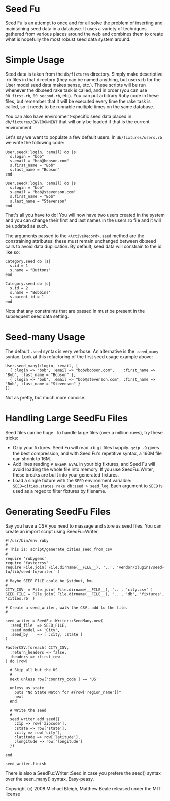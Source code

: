 Seed Fu
=======

Seed Fu is an attempt to once and for all solve the problem of inserting and
maintaining seed data in a database. It uses a variety of techniques gathered
from various places around the web and combines them to create what is 
hopefully the most robust seed data system around.


Simple Usage
============

Seed data is taken from the `db/fixtures` directory. Simply make descriptive .rb
files in that directory (they can be named anything, but users.rb for the User
model seed data makes sense, etc.). These scripts will be run whenever the
db:seed rake task is called, and in order (you can use `00_first.rb`,
`00_second.rb`, etc). You can put arbitrary Ruby code in these files,
but remember that it will be executed every time the rake task is called, so
it needs to be runnable multiple times on the same database.

You can also have environment-specific seed data placed in 
`db/fixtures/ENVIRONMENT` that will only be loaded if that is the current
environment.

Let's say we want to populate a few default users. In `db/fixtures/users.rb` we
write the following code:

    User.seed(:login, :email) do |s|
      s.login = "bob"
      s.email = "bob@bobson.com"
      s.first_name = "Bob"
      s.last_name = "Bobson"
    end
    
    User.seed(:login, :email) do |s|
      s.login = "bob"
      s.email = "bob@stevenson.com"
      s.first_name = "Bob"
      s.last_name = "Stevenson"
    end

That's all you have to do! You will now have two users created in the system
and you can change their first and last names in the users.rb file and it will
be updated as such.

The arguments passed to the `<ActiveRecord>.seed` method are the constraining
attributes: these must remain unchanged between db:seed calls to avoid data
duplication. By default, seed data will constrain to the id like so:

    Category.seed do |s|
      s.id = 1
      s.name = "Buttons"
    end
    
    Category.seed do |s|
      s.id = 2
      s.name = "Bobbins"
      s.parent_id = 1
    end
    
Note that any constraints that are passed in must be present in the subsequent
seed data setting.

Seed-many Usage
===============

The default `.seed` syntax is very verbose.  An alternative is the `.seed_many` syntax.
Look at this refactoring of the first seed usage example above:

    User.seed_many(:login, :email, [
      { :login => "bob", :email => "bob@bobson.com",    :first_name => "Bob", :last_name = "Bobson" },
      { :login => "bob", :email => "bob@stevenson.com", :first_name => "Bob", :last_name = "Stevenson" }
    ])

Not as pretty, but much more concise.

Handling Large SeedFu Files
===========================

Seed files can be huge.  To handle large files (over a million rows), try these tricks:

* Gzip your fixtures.  Seed Fu will read .rb.gz files happily.  `gzip -9` gives the
  best compression, and with Seed Fu's repetitive syntax, a 160M file can shrink to 16M.
* Add lines reading `# BREAK EVAL` in your big fixtures, and Seed Fu will avoid loading
  the whole file into memory.  If you use SeedFu::Writer, these breaks are built into
  your generated fixtures.
* Load a single fixture with the `SEED` environment varialble:
  `SEED=cities,states rake db:seed > seed_log`.  Each argument to `SEED` is used as a
  regex to filter fixtures by filename.

Generating SeedFu Files
=======================

Say you have a CSV you need to massage and store as seed files.  You can create
an import script using SeedFu::Writer.

    #!/usr/bin/env ruby
    #
    # This is: script/generate_cities_seed_from_csv
    #
    require 'rubygems'
    require 'fastercsv'
    require File.join( File.dirname(__FILE__), '..', 'vendor/plugins/seed-fu/lib/seed-fu/writer' )

    # Maybe SEEF_FILE could be $stdout, hm.
    #
    CITY_CSV  = File.join( File.dirname(__FILE__), '..', 'city.csv' )
    SEED_FILE = File.join( File.dirname(__FILE__), '..', 'db', 'fixtures', 'cities.rb' )

    # Create a seed_writer, walk the CSV, add to the file.
    #

    seed_writer = SeedFu::Writer::SeedMany.new(
      :seed_file  => SEED_FILE,
      :seed_model => 'City',
      :seed_by    => [ :city, :state ]
    )

    FasterCSV.foreach( CITY_CSV,
      :return_headers => false,
      :headers => :first_row
    ) do |row|

      # Skip all but the US
      #
      next unless row['country_code'] == 'US'

      unless us_state
        puts "No State Match for #{row['region_name']}"
        next
      end

      # Write the seed
      #
      seed_writer.add_seed({
        :zip => row['zipcode'],
        :state => row['state'],
        :city => row['city'],
        :latitude => row['latitude'],
        :longitude => row['longitude']
      })

    end

    seed_writer.finish

There is also a SeedFu::Writer::Seed in case you prefere the seed()
syntax over the seen_many() syntax.  Easy-peasy.


Copyright (c) 2008 Michael Bleigh, Matthew Beale released under the MIT license

